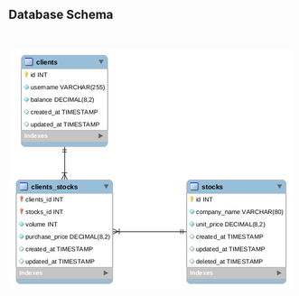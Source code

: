 ## Database Schema

<br/>
<p align="center">
    <img src="./schema.png" alt="database schema" title="database schema" />
</p>